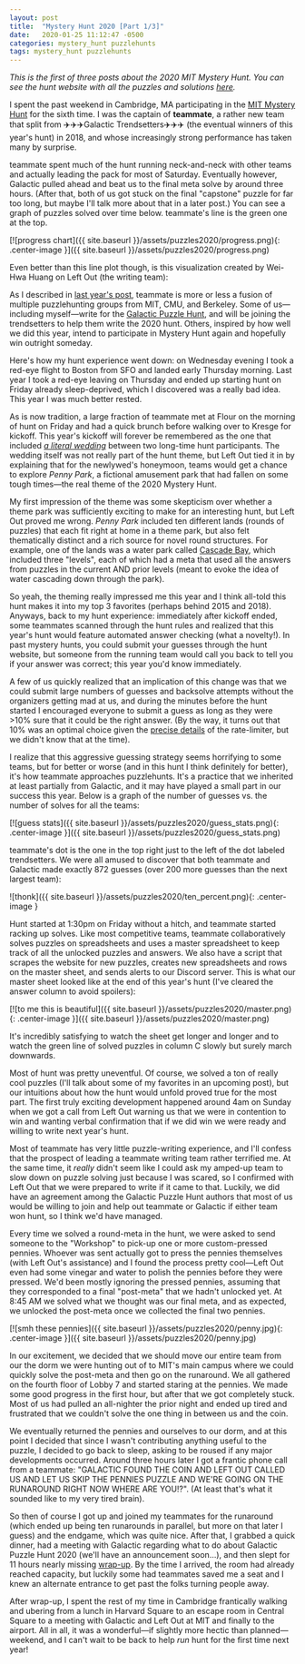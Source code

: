 ```yaml
---
layout: post
title:  "Mystery Hunt 2020 [Part 1/3]"
date:   2020-01-25 11:12:47 -0500
categories: mystery_hunt puzzlehunts
tags: mystery_hunt puzzlehunts
---
```


*This is the first of three posts about the 2020 MIT Mystery Hunt. You can see the hunt website with all the puzzles and solutions [here](http://pennypark.fun).*

I spent the past weekend in Cambridge, MA participating in the [MIT Mystery Hunt](http://web.mit.edu/puzzle/www/) for the sixth time. I was the captain of **teammate**, a rather new team that split from ✈️✈️✈️Galactic Trendsetters✈️✈️✈️ (the eventual winners of this year's hunt) in 2018, and whose increasingly strong performance has taken many by surprise.

<!--more-->

teammate spent much of the hunt running neck-and-neck with other teams and actually leading the pack for most of Saturday. Eventually however, Galactic pulled ahead and beat us to the final meta solve by around three hours. (After that, both of us got stuck on the final "capstone" puzzle for far too long, but maybe I'll talk more about that in a later post.) You can see a graph of puzzles solved over time below. teammate's line is the green one at the top.

[![progress chart]({{ site.baseurl }}/assets/puzzles2020/progress.png){: .center-image }]({{ site.baseurl }}/assets/puzzles2020/progress.png)

Even better than this line plot though, is this visualization created by Wei-Hwa Huang on Left Out (the writing team):

<div class="flourish-embed flourish-bar-chart-race" data-src="visualisation/1267425"></div><script src="https://public.flourish.studio/resources/embed.js"></script>

As I described in [last year's post](https://fortenf.org/e/mystery_hunt/puzzlehunts/2019/01/22/mystery-hunt-2019-part-1.html), teammate is more or less a fusion of multiple puzzlehunting groups from MIT, CMU, and Berkeley. Some of us—including myself—write for the [Galactic Puzzle Hunt](https://galacticpuzzlehunt.com/), and will be joining the trendsetters to help them write the 2020 hunt. Others, inspired by how well we did this year, intend to participate in Mystery Hunt again and hopefully win outright someday.

Here's how my hunt experience went down: on Wednesday evening I took a red-eye flight to Boston from SFO and landed early Thursday morning. Last year I took a red-eye leaving on Thursday and ended up starting hunt on Friday already sleep-deprived, which I discovered was a really bad idea. This year I was much better rested.

As is now tradition, a large fraction of teammate met at Flour on the morning of hunt on Friday and had a quick brunch before walking over to Kresge for kickoff. This year's kickoff will forever be remembered as the one that included [*a literal wedding*](https://www.youtube.com/watch?v=mOKqITBPo2w) between two long-time hunt participants. The wedding itself was not really part of the hunt theme, but Left Out tied it in by explaining that for the newlywed's honeymoon, teams would get a chance to explore *Penny Park*, a fictional amusement park that had fallen on some tough times—the real theme of the 2020 Mystery Hunt.

My first impression of the theme was some skepticism over whether a theme park was sufficiently exciting to make for an interesting hunt, but Left Out proved me wrong. *Penny Park* included ten different lands (rounds of puzzles) that each fit right at home in a theme park, but also felt thematically distinct and a rich source for novel round structures. For example, one of the lands was a water park called [Cascade Bay](http://pennypark.fun/land/cascade/), which included three "levels", each of which had a meta that used all the answers from puzzles in the current AND prior levels (meant to evoke the idea of water cascading down through the park).

So yeah, the theming really impressed me this year and I think all-told this hunt makes it into my top 3 favorites (perhaps behind 2015 and 2018). Anyways, back to my hunt experience: immediately after kickoff ended, some teammates scanned through the hunt rules and realized that this year's hunt would feature automated answer checking (what a novelty!). In past mystery hunts, you could submit your guesses through the hunt website, but someone from the running team would call you back to tell you if your answer was correct; this year you'd know immediately.

A few of us quickly realized that an implication of this change was that we could submit large numbers of guesses and backsolve attempts without the organizers getting mad at us, and during the minutes before the hunt started I encouraged everyone to submit a guess as long as they were >10% sure that it could be the right answer. (By the way, it turns out that 10% was an optimal choice given the [precise details](https://puzzlvaria.wordpress.com/2020/01/20/2020-mit-mystery-hunt-part-1-coping-with-anticlimax/#comment-831) of the rate-limiter, but we didn't know that at the time).

I realize that this aggressive guessing strategy seems horrifying to some teams, but for better or worse (and in this hunt I think definitely for better), it's how teammate approaches puzzlehunts. It's a practice that we inherited at least partially from Galactic, and it may have played a small part in our success this year. Below is a graph of the number of guesses vs. the number of solves for all the teams:

[![guess stats]({{ site.baseurl }}/assets/puzzles2020/guess_stats.png){: .center-image }]({{ site.baseurl }}/assets/puzzles2020/guess_stats.png)

teammate's dot is the one in the top right just to the left of the dot labeled trendsetters. We were all amused to discover that both teammate and Galactic made exactly 872 guesses (over 200 more guesses than the next largest team):

![thonk]({{ site.baseurl }}/assets/puzzles2020/ten_percent.png){: .center-image }

Hunt started at 1:30pm on Friday without a hitch, and teammate started racking up solves. Like most competitive teams, teammate collaboratively solves puzzles on spreadsheets and uses a master spreadsheet to keep track of all the unlocked puzzles and answers. We also have a script that scrapes the website for new puzzles, creates new spreadsheets and rows on the master sheet, and sends alerts to our Discord server. This is what our master sheet looked like at the end of this year's hunt (I've cleared the answer column to avoid spoilers):

[![to me this is beautiful]({{ site.baseurl }}/assets/puzzles2020/master.png){: .center-image }]({{ site.baseurl }}/assets/puzzles2020/master.png)

It's incredibly satisfying to watch the sheet get longer and longer and to watch the green line of solved puzzles in column C slowly but surely march downwards.

Most of hunt was pretty uneventful. Of course, we solved a ton of really cool puzzles (I'll talk about some of my favorites in an upcoming post), but our intuitions about how the hunt would unfold proved true for the most part. The first truly exciting development happened around 4am on Sunday when we got a call from Left Out warning us that we were in contention to win and wanting verbal confirmation that if we did win we were ready and willing to write next year's hunt.

Most of teammate has very little puzzle-writing experience, and I'll confess that the prospect of leading a teammate writing team rather terrified me. At the same time, it *really* didn't seem like I could ask my amped-up team to slow down on puzzle solving just because I was scared, so I confirmed with Left Out that we were prepared to write if it came to that. Luckily, we did have an agreement among the Galactic Puzzle Hunt authors that most of us would be willing to join and help out teammate or Galactic if either team won hunt, so I think we'd have managed.

Every time we solved a round-meta in the hunt, we were asked to send someone to the "Workshop" to pick-up one or more custom-pressed pennies. Whoever was sent actually got to press the pennies themselves (with Left Out's assistance) and I found the process pretty cool—Left Out even had some vinegar and water to polish the pennies before they were pressed. We'd been mostly ignoring the pressed pennies, assuming that they corresponded to a final "post-meta" that we hadn't unlocked yet. At 8:45 AM we solved what we thought was our final meta, and as expected, we unlocked the post-meta once we collected the final two pennies.

[![smh these pennies]({{ site.baseurl }}/assets/puzzles2020/penny.jpg){: .center-image }]({{ site.baseurl }}/assets/puzzles2020/penny.jpg)

In our excitement, we decided that we should move our entire team from our the dorm we were hunting out of to MIT's main campus where we could quickly solve the post-meta and then go on the runaround. We all gathered on the fourth floor of Lobby 7 and started staring at the pennies. We made some good progress in the first hour, but after that we got completely stuck. Most of us had pulled an all-nighter the prior night and ended up tired and frustrated that we couldn't solve the one thing in between us and the coin.

We eventually returned the pennies and ourselves to our dorm, and at this point I decided that since I wasn't contributing anything useful to the puzzle, I decided to go back to sleep, asking to be roused if any major developments occurred. Around three hours later I got a frantic phone call from a teammate: "GALACTIC FOUND THE COIN AND LEFT OUT CALLED US AND LET US SKIP THE PENNIES PUZZLE AND WE'RE GOING ON THE RUNAROUND RIGHT NOW WHERE ARE YOU!?". (At least that's what it sounded like to my very tired brain).

So then of course I got up and joined my teammates for the runaround (which ended up being ten runarounds in parallel, but more on that later I guess) and the endgame, which was quite nice. After that, I grabbed a quick dinner, had a meeting with Galactic regarding what to do about Galactic Puzzle Hunt 2020 (we'll have an announcement soon…), and then slept for 11 hours nearly missing [wrap-up](https://www.youtube.com/watch?v=WjM0mSgoqPI). By the time I arrived, the room had already reached capacity, but luckily some had teammates saved me a seat and I knew an alternate entrance to get past the folks turning people away.

After wrap-up, I spent the rest of my time in Cambridge frantically walking and ubering from a lunch in Harvard Square to an escape room in Central Square to a meeting with Galactic and Left Out at MIT and finally to the airport. All in all, it was a wonderful—if slightly more hectic than planned—weekend, and I can't wait to be back to help *run* hunt for the first time next year!
